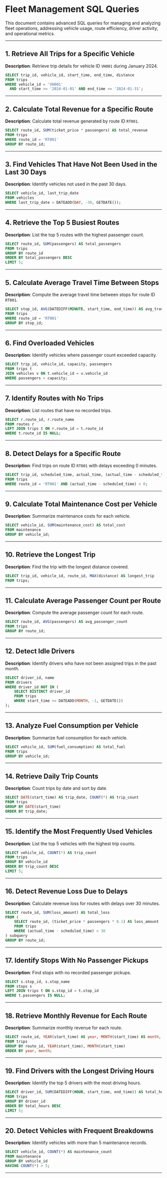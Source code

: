 # Fleet Management SQL Queries

This document contains advanced SQL queries for managing and analyzing fleet operations, addressing vehicle usage, route efficiency, driver activity, and operational metrics.

---

## 1. Retrieve All Trips for a Specific Vehicle

**Description**: Retrieve trip details for vehicle ID `VH001` during January 2024.

```sql
SELECT trip_id, vehicle_id, start_time, end_time, distance
FROM trips
WHERE vehicle_id = 'VH001'
  AND start_time >= '2024-01-01' AND end_time <= '2024-01-31';
```

---

## 2. Calculate Total Revenue for a Specific Route

**Description**: Calculate total revenue generated by route ID `RT001`.

```sql
SELECT route_id, SUM(ticket_price * passengers) AS total_revenue
FROM trips
WHERE route_id = 'RT001'
GROUP BY route_id;
```

---

## 3. Find Vehicles That Have Not Been Used in the Last 30 Days

**Description**: Identify vehicles not used in the past 30 days.

```sql
SELECT vehicle_id, last_trip_date
FROM vehicles
WHERE last_trip_date < DATEADD(DAY, -30, GETDATE());
```

---

## 4. Retrieve the Top 5 Busiest Routes

**Description**: List the top 5 routes with the highest passenger count.

```sql
SELECT route_id, SUM(passengers) AS total_passengers
FROM trips
GROUP BY route_id
ORDER BY total_passengers DESC
LIMIT 5;
```

---

## 5. Calculate Average Travel Time Between Stops

**Description**: Compute the average travel time between stops for route ID `RT001`.

```sql
SELECT stop_id, AVG(DATEDIFF(MINUTE, start_time, end_time)) AS avg_travel_time
FROM trips
WHERE route_id = 'RT001'
GROUP BY stop_id;
```

---

## 6. Find Overloaded Vehicles

**Description**: Identify vehicles where passenger count exceeded capacity.

```sql
SELECT trip_id, vehicle_id, capacity, passengers
FROM trips t
JOIN vehicles v ON t.vehicle_id = v.vehicle_id
WHERE passengers > capacity;
```

---

## 7. Identify Routes with No Trips

**Description**: List routes that have no recorded trips.

```sql
SELECT r.route_id, r.route_name
FROM routes r
LEFT JOIN trips t ON r.route_id = t.route_id
WHERE t.route_id IS NULL;
```

---

## 8. Detect Delays for a Specific Route

**Description**: Find trips on route ID `RT001` with delays exceeding 0 minutes.

```sql
SELECT trip_id, scheduled_time, actual_time, (actual_time - scheduled_time) AS delay
FROM trips
WHERE route_id = 'RT001' AND (actual_time - scheduled_time) > 0;
```

---

## 9. Calculate Total Maintenance Cost per Vehicle

**Description**: Summarize maintenance costs for each vehicle.

```sql
SELECT vehicle_id, SUM(maintenance_cost) AS total_cost
FROM maintenance
GROUP BY vehicle_id;
```

---

## 10. Retrieve the Longest Trip

**Description**: Find the trip with the longest distance covered.

```sql
SELECT trip_id, vehicle_id, route_id, MAX(distance) AS longest_trip
FROM trips;
```

---

## 11. Calculate Average Passenger Count per Route

**Description**: Compute the average passenger count for each route.

```sql
SELECT route_id, AVG(passengers) AS avg_passenger_count
FROM trips
GROUP BY route_id;
```

---

## 12. Detect Idle Drivers

**Description**: Identify drivers who have not been assigned trips in the past month.

```sql
SELECT driver_id, name
FROM drivers
WHERE driver_id NOT IN (
    SELECT DISTINCT driver_id
    FROM trips
    WHERE start_time >= DATEADD(MONTH, -1, GETDATE())
);
```

---

## 13. Analyze Fuel Consumption per Vehicle

**Description**: Summarize fuel consumption for each vehicle.

```sql
SELECT vehicle_id, SUM(fuel_consumption) AS total_fuel
FROM trips
GROUP BY vehicle_id;
```

---

## 14. Retrieve Daily Trip Counts

**Description**: Count trips by date and sort by date.

```sql
SELECT DATE(start_time) AS trip_date, COUNT(*) AS trip_count
FROM trips
GROUP BY DATE(start_time)
ORDER BY trip_date;
```

---

## 15. Identify the Most Frequently Used Vehicles

**Description**: List the top 5 vehicles with the highest trip counts.

```sql
SELECT vehicle_id, COUNT(*) AS trip_count
FROM trips
GROUP BY vehicle_id
ORDER BY trip_count DESC
LIMIT 5;
```

---

## 16. Detect Revenue Loss Due to Delays

**Description**: Calculate revenue loss for routes with delays over 30 minutes.

```sql
SELECT route_id, SUM(loss_amount) AS total_loss
FROM (
    SELECT route_id, (ticket_price * passengers * 0.1) AS loss_amount
    FROM trips
    WHERE (actual_time - scheduled_time) > 30
) subquery
GROUP BY route_id;
```

---

## 17. Identify Stops With No Passenger Pickups

**Description**: Find stops with no recorded passenger pickups.

```sql
SELECT s.stop_id, s.stop_name
FROM stops s
LEFT JOIN trips t ON s.stop_id = t.stop_id
WHERE t.passengers IS NULL;
```

---

## 18. Retrieve Monthly Revenue for Each Route

**Description**: Summarize monthly revenue for each route.

```sql
SELECT route_id, YEAR(start_time) AS year, MONTH(start_time) AS month, SUM(ticket_price * passengers) AS total_revenue
FROM trips
GROUP BY route_id, YEAR(start_time), MONTH(start_time)
ORDER BY year, month;
```

---

## 19. Find Drivers with the Longest Driving Hours

**Description**: Identify the top 5 drivers with the most driving hours.

```sql
SELECT driver_id, SUM(DATEDIFF(HOUR, start_time, end_time)) AS total_hours
FROM trips
GROUP BY driver_id
ORDER BY total_hours DESC
LIMIT 5;
```

---

## 20. Detect Vehicles with Frequent Breakdowns

**Description**: Identify vehicles with more than 5 maintenance records.

```sql
SELECT vehicle_id, COUNT(*) AS maintenance_count
FROM maintenance
GROUP BY vehicle_id
HAVING COUNT(*) > 5;
```

---


